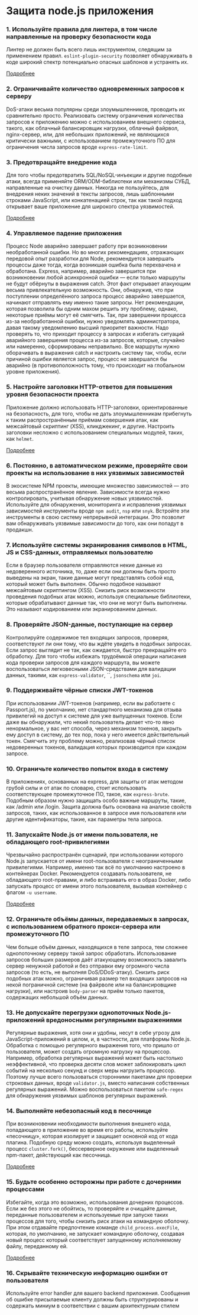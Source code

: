 # Защита node.js приложения

### 1. Используйте правила для линтера, в том числе направленные на проверку безопасности кода

Линтер не должен быть всего лишь инструментом, следящим за применением правил.
`eslint-plugin-security` позволяет обнаруживать в коде широкий спектр потенциально опасных шаблонов и устранять их.

[Подробнее](https://github.com/goldbergyoni/nodebestpractices/blob/master/sections/security/lintrules.md)

### 2. Ограничивайте количество одновременных запросов к серверу

DoS-атаки весьма популярны среди злоумышленников, проводить их сравнительно просто.
Реализовать систему ограничения количества запросов к приложению можно с использованием внешнего сервиса,
такого, как облачный балансировщик нагрузки, облачный файрвол, nginx-сервер, или, для небольших приложений,
не являющихся критически важными, с использованием промежуточного ПО для ограничения числа запросов вроде `express-rate-limit`.

### 3. Предотвращайте внедрение кода

Для того чтобы предотвратить SQL/NoSQL-инъекции и другие подобные атаки, всегда применяйте ORM/ODM-библиотеки или механизмы СУБД,
направленные на очистку данных. Никогда не пользуйтесь, для внедрения неких значений в тексты запросов, лишь шаблонными строками JavaScript, 
или конкатенацией строк, так как такой подход открывает ваше приложение для широкого спектра уязвимостей. 

[Подробнее](https://github.com/goldbergyoni/nodebestpractices/blob/security-best-practices-section/sections/security/ormodmusage.md)

### 4. Управляемое падение приложения

Процесс Node аварийно завершает работу при возникновении необработанной ошибки.
Но во многих рекомендациях, отражающих передовой опыт разработки для Node, рекомендуется завершать процессы даже тогда,
когда возникшая ошибка была перехвачена и обработана. Express, например, аварийно завершится при возникновении 
любой асинхронной ошибки — если только маршруты не будут обёрнуты в выражения catch. Этот факт открывает атакующим весьма привлекательную возможность.
Они, обнаружив, что при поступлении определённого запроса процесс аварийно завершается, начинают отправлять ему именно такие запросы.
Нет рекомендации, которая позволила бы одним махом решить эту проблему, однако, некоторые приёмы могут её смягчить. 
Так, при завершении процесса из-за необработанной ошибки, нужно уведомлять администратора, давая такому уведомлению высший приоритет важности. 
Надо проверять то, что приходит процессу в запросах и избегать ситуаций аварийного завершения процесса из-за запросов, которые, 
случайно или намеренно, сформированы неправильно. Все маршруты нужно оборачивать в выражения catch и настроить систему так, чтобы, 
если причиной ошибки является запрос, процесс не завершался бы аварийно (в противоположность тому, что происходит на глобальном уровне приложения).

### 5. Настройте заголовки HTTP-ответов для повышения уровня безопасности проекта

Приложение должно использовать HTTP-заголовки, ориентированные на безопасность, для того, чтобы не дать злоумышленникам
прибегнуть к таким распространённым приёмам совершения атак, как межсайтовый скриптинг (XSS), кликджекинг, и другие.
Настроить заголовки несложно с использованием специальных модулей, таких, как `helmet`.

[Подробнее](https://github.com/goldbergyoni/nodebestpractices/blob/security-best-practices-section/sections/security/secureheaders.md)

### 6. Постоянно, в автоматическом режиме, проверяйте свои проекты на использование в них уязвимых зависимостей

В экосистеме NPM проекты, имеющие множество зависимостей — это весьма распространённое явление.
Зависимости всегда нужно контролировать, учитывая обнаружение новых уязвимостей. 
Используйте для обнаружения, мониторинга и исправления уязвимых зависимостей инструменты вроде `npm audit`, `nsp` или `snyk`. 
Встройте эти инструменты в свою систему непрерывной интеграции. Это позволит вам обнаруживать уязвимые зависимости до того, как они попадут в продакшн.

### 7. Используйте системы экранирования символов в HTML, JS и CSS-данных, отправляемых пользователю

Если в браузер пользователя отправляются некие данные из недоверенного источника,
то, даже если они должны быть просто выведены на экран, такие данные могут представлять собой код, который может быть выполнен. 
Обычно подобное называют межсайтовым скриптингом (XSS). 
Снизить риск возможности проведения подобных атак можно, 
используя специальные библиотеки, которые обрабатывают данные так, что они не могут быть выполнены. 
Это называют кодированием или экранированием данных.

### 8. Проверяйте JSON-данные, поступающие на сервер

Контролируйте содержимое тел входящих запросов, проверяя, соответствуют ли они тому, что вы ждёте увидеть в подобных запросах.
Если запрос выглядит не так, как ожидается, быстро прекращайте его обработку.
Для того чтобы избежать трудоёмкой операции написания кода проверки запросов для каждого маршрута, вы можете воспользоваться легковесными 
JSON-средствами для валидации данных, такими, как `express-validator`, ``, `jsonschema` или `joi`.

### 9. Поддерживайте чёрные списки JWT-токенов

При использовании JWT-токенов (например, если вы работаете с Passport.js), 
по умолчанию, нет стандартного механизма для отзыва привилегий на доступ к системе для уже выпущенных токенов.
Если даже вы обнаружили, что некий пользователь делает что-то явно ненормальное, у вас нет способа, 
через механизм токенов, закрыть ему доступ в систему, до тех пор, пока у него имеется действительный токен. 
Смягчить эту проблему можно, реализовав чёрный список недоверенных токенов, валидация которых производится при каждом запросе.


### 10. Ограничьте количество попыток входа в систему

В приложениях, основанных на express, для защиты от атак методом грубой силы и от атак по словарю, 
стоит использовать соответствующее промежуточное ПО, такое, как `express-brute`.
Подобным образом нужно защищать особо важные маршруты, такие, как /admin или /login. 
Защита должна быть основана на анализе свойств запросов, таких, как использованное 
в запросе имя пользователя или другие идентификаторы, такие, как параметры тела запроса.

### 11. Запускайте Node.js от имени пользователя, не обладающего root-привилегиями

Чрезвычайно распространён сценарий, при использовании которого Node.js запускается от имени root-пользователя с неограниченными привилегиями.
Например, именно так всё по умолчанию настроено в контейнерах Docker.
Рекомендуется создавать пользователя, не обладающего root-правами, и либо встраивать его в образ Docker,
либо запускать процесс от имени этого пользователя, вызывая контейнер с флагом `-u username`.

[Подробнее](https://github.com/goldbergyoni/nodebestpractices/blob/security-best-practices-section/sections/security/non-root-user.md)

### 12. Ограничьте объёмы данных, передаваемых в запросах, с использованием обратного прокси-сервера или промежуточного ПО

Чем больше объём данных, находящихся в теле запроса, тем сложнее однопоточному серверу такой запрос обработать. 
Использование запросов больших размеров даёт атакующему возможность завалить сервер ненужной работой
и без отправки ему огромного числа запросов (то есть, не выполняя DoS/DDoS-атаку). 
Снизить риск подобных атак можно, ограничивая размер тел входящих запросов
на некой пограничной системе (на файрволе или на балансировщике нагрузки), 
или настроив `body-parser` на приём только пакетов, содержащих небольшой объём данных.

### 13. Не допускайте перегрузки однопоточных Node.js-приложений вредоносными регулярными выражениями

Регулярные выражения, хотя они и удобны, несут в себе угрозу для JavaScript-приложений в целом, и, в частности, для платформы Node.js.
Обработка с помощью регулярного выражения того, что пришло от пользователя, может создать огромную нагрузку на процессор. 
Например, обработка регулярных выражений может быть настолько неэффективной,
что проверка десяти слов может заблокировать цикл событий на несколько секунд и сверх меры нагрузить процессор. 
Поэтому лучше всего пользоваться сторонними пакетами для проверки строковых данных, вроде `validator.js`,
вместо написания собственных регулярных выражений. 
Можно воспользоваться пакетом `safe-regex` для обнаружения уязвимых шаблонов регулярных выражений.

### 14. Выполняйте небезопасный код в песочнице

При возникновении необходимости выполнения внешнего кода, попадающего в приложение во время его работы,
используйте «песочницу», которая изолирует и защищает основной код от кода плагина.
Подобную среду можно создать, используя выделенный процесс `cluster.fork()`,
бессерверное окружение или выделенный npm-пакет, действующий как песочница.

[Подробнее](https://github.com/goldbergyoni/nodebestpractices/blob/security-best-practices-section/sections/security/sandbox.md)

### 15. Будьте особенно осторожны при работе с дочерними процессами

Избегайте, когда это возможно, использования дочерних процессов. 
Если же без этого не обойтись, то проверяйте и очищайте данные,
переданные пользователем и используемые при запуске таких процессов для того, чтобы снизить риск атаки на командную оболочку.
При этом отдавайте предпочтение команде `child_process.execFile`, которая, по умолчанию, не запускает командную оболочку,
создавая новый процесс который соответствует запущенному исполняемому файлу, переданному ей.

[Подробнее](https://github.com/goldbergyoni/nodebestpractices/blob/master/sections/security/childprocesses.md)


### 16. Скрывайте техническую информацию ошибки от пользователя

Используйте error handler для вашего backend приложения. 
Сообщения об ошибке присылаемые клиенту должны быть структурированы и содержать миниум в соответствии с вашим архитектурным стилем
